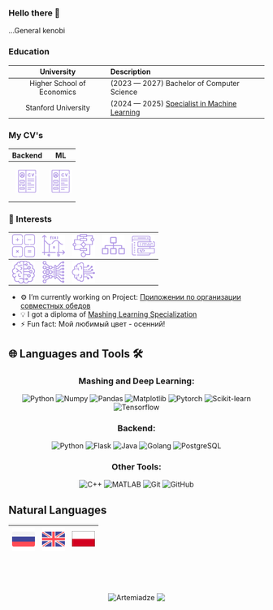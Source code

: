 ### Hello there 👋
...General kenobi

### Education
|University|Description|
|:----:|:-----|
|Higher School of Economics| (2023  — 2027) Bachelor of Computer Science|
|Stanford University| (2024  — 2025) [Specialist in Machine Learning](CV/Stanford_Diploma_Vlasov_Artyom.pdf)|


### My CV's

<p align="center">

|Backend|ML|
|:----:|:-----:|
|<p align="center"><a href="./CV/Impulse_resume_template.pdf"><img align="center" width="45px" src="resourses/cv.svg" class="shades-of-purple"/></p></a>|<p align="center"><a href="./CV/Impulse_resume_template.pdf"><img align="center" width="45px" src="resourses/cv.svg" class="shades-of-purple"/></p>|

</p align="center">


### 💬 Interests
|<img align="left" width="45px" src="resourses/math.svg" class="shades-of-purple"/>|<img align="left" width="45px" src="resourses/further-math.svg" class="shades-of-purple"/>|<img align="left" width="45px" src="resourses/algorithm.svg" class="shades-of-purple"/>|<img align="left" width="45px" src="resourses/data-structure.svg" class="shades-of-purple"/>|<img align="left" width="45px" src="resourses/software-development.svg" class="shades-of-purple"/>
|----|----|----|----|----|
|<img align="left" width="45px" src="resourses/machine-learning.svg" class="shades-of-purple"/>|<img align="left" width="45px" src="resourses/deep-learning.svg" class="shades-of-purple"/>|<img align="left" width="45px" src="resourses/artificial-intelligence.svg" class="shades-of-purple"/>

</p>

- ⚙️ I’m currently working on Project: [Приложении по организации совместных обедов](https://github.com/t-lunch)
- 💡 I got a diploma of [Mashing Learning Specialization](https://www.coursera.org/specializations/machine-learning-introduction?action=enroll)
- ⚡ Fun fact: Мой любимый цвет - осенний!
<!--
## Skills, Languages, Frameworks and Stuff
> Click 4 expanding the slider -->

<!--
<details>
  <summary>BackEnd</summary>

|Prof.|<img align="left" width="45px" src="resourses/cyber-security.svg" class="shades-of-purple"/>|<img align="left" width="55px" src="resourses/go.svg" class="shades-of-purple"/>|<img align="left" width="45px" src="resourses/python.svg" class="shades-of-purple"/>| <img align="left" width="45px" src="resourses/java.svg" class="shades-of-purple"/>|<img align="left" width="45px" src="resourses/bash.svg" class="shades-of-purple"/>
|:----:|:----:|:----:|:----:|:----:|:----:|
|<img align="left" width="45px" src="resourses/algorithm.svg" class="shades-of-purple"/>|<img align="left" width="45px" src="resourses/data-structure.svg" class="shades-of-purple"/> |<img align="left" width="45px" src="resourses/linux.svg" class="shades-of-purple"/>|<img align="left" width="45px" src="resourses/gitlab.svg" class="shades-of-purple"/>|<img align="left" width="45px" src="resourses/speaker.svg" class="shades-of-purple"/>|<img align="left" width="45px" src="resourses/cisco.svg" class="shades-of-purple"/>|<br />

|Famil.|<img align="left" width="45px" src="resourses/javascript.svg" class="shades-of-purple"/>|<img align="left" width="45px" src="resourses/vue-js.svg" class="shades-of-purple"/>|<img align="left" width="45px" src="resourses/vuetify.svg" class="shades-of-purple"/>|<img align="left" width="45px" src="resourses/material-design.svg" class="shades-of-purple"/>|<img align="left" width="45px" src="resourses/postgresql.svg" class="shades-of-purple"/>
|:----:|:----:|:----:|:----:|:----:|:----:|
|<img align="left" width="45px" src="resourses/prometheus.svg" class="shades-of-purple"/>|<img align="left" width="45px" src="resourses/thanos.svg" class="shades-of-purple"/>|<img align="left" width="45px" src="resourses/grafana.svg" class="shades-of-purple"/>|<img align="left" width="45px" src="resourses/kafka.svg" class="shades-of-purple"/>|<img align="left" width="45px" src="resourses/opencv.svg" class="shades-of-purple"/>|<img align="left" width="45px" src="resourses/google-cloud.svg" class="shades-of-purple"/>
|<img align="left" width="45px" src="resourses/docker.svg" class="shades-of-purple"/>|<img align="left" width="45px" src="resourses/kubernetes.svg" class="shades-of-purple"/>

## IDE's
|<img align="left" width="45px" src="resourses/jetbrains.svg" class="shades-of-purple"/>|<img align="left" width="45px" src="resourses/goland.svg" class="shades-of-purple"/>|<img align="left" width="45px" src="resourses/pycharm.svg" class="shades-of-purple"/>|<img align="left" width="45px" src="resourses/intellij-idea.svg" class="shades-of-purple"/>|<img align="left" width="45px" src="resourses/webstorm.svg" class="shades-of-purple"/>
|:----:|:----:|:----:|:----:|:----:| -->
<!-- </details>


<details>
  <summary>Data Science</summary>


</details> -->



## 🌐 Languages and Tools 🛠️

<div align="center">

### Mashing and Deep Learning:
![Python](https://img.shields.io/badge/-Python-3776AB?style=for-the-badge&logo=python&logoColor=white)
![Numpy](https://img.shields.io/badge/-Numpy-CF4647?style=for-the-badge&logo=Numpy&logoColor=blue&labelColor=white&color=white)
![Pandas](https://img.shields.io/badge/-Pandas--CF4647?style=for-the-badge&logo=pandas&logoColor=white&label=Pandas&labelColor=red&color=red)
![Matplotlib](https://img.shields.io/badge/-Matplotlib-11557C?style=for-the-badge&logo=plotly&logoColor=white)
![Pytorch](https://img.shields.io/badge/-Pytorch-CF4647?style=for-the-badge&logo=pytorch&logoColor=orange&labelColor=white&color=white)
![Scikit-learn](https://img.shields.io/badge/-scikit%20learn-CF4647?style=for-the-badge&logo=scikit-learn&logoColor=white&logoSize=scikit-learn&labelColor=orange&color=orange)
![Tensorflow](https://img.shields.io/badge/-Tensorflow-CF4647?style=for-the-badge&logo=tensorflow&logoColor=orange&labelColor=white&color=white)

### Backend:
![Python](https://img.shields.io/badge/-Python-3776AB?style=for-the-badge&logo=python&logoColor=white)
![Flask](https://img.shields.io/badge/-Flask-000000?style=for-the-badge&logo=flask&logoColor=white)
![Java](https://img.shields.io/badge/-Java-007396?style=for-the-badge&logo=java&logoColor=white)
![Golang](https://img.shields.io/badge/-Golang-CF4647?style=for-the-badge&logo=Go&logoColor=white&labelColor=blue&color=blue)
![PostgreSQL](https://img.shields.io/badge/-PostgreSQL-336791?style=for-the-badge&logo=postgresql&logoColor=white)

### Other Tools:
![C++](https://img.shields.io/badge/-C%2B%2B-00599C?style=for-the-badge&logo=cplusplus&logoColor=white)
![MATLAB](https://img.shields.io/badge/-MATLAB-0076A8?style=for-the-badge&logo=mathworks&logoColor=white)
![Git](https://img.shields.io/badge/-Git-F05032?style=for-the-badge&logo=git&logoColor=white)
![GitHub](https://img.shields.io/badge/-GitHub-181717?style=for-the-badge&logo=github&logoColor=white)

</div>



## Natural Languages
<p align="center">

|<a title="С2"><img align="left" width="45px" src="resourses/natural-languages/russian.png"/></a>|<a title="B2"><img align="left" width="45px" src="resourses/natural-languages/english.png"/></a>|<a title="A2"><img align="left" width="45px" src="resourses/natural-languages/poland.jpg"/></a>|
|:----:|:----:|:----:|

</p>

<!-- <style>
.shades-of-purple{
  filter: invert(70%) sepia(14%) saturate(3032%) hue-rotate(204deg) brightness(96%) contrast(87%);
}
.shades-of-purple:hover{
  filter: invert(89%) sepia(13%) saturate(3138%) hue-rotate(337deg) brightness(112%) contrast(91%);
}
</style> -->

<br />
<br />
<br />

<p align="center">
  <img align="center" src="https://github-readme-stats.vercel.app/api?username=Artemiadze&show_icons=true&theme=shades-of-purple" alt="Artemiadze" />
  <img align="center" src="https://github-readme-stats.vercel.app/api/top-langs/?username=Artemiadze&hide=html,jupyter%20notebook&theme=shades-of-purple&layout=compact">
</p>


<!-- [![Readme Quotes](https://quotes-github-readme.vercel.app/api?type=horizontal&theme=catppuccin_mocha)](https://github.com/piyushsuthar/github-readme-quotes) -->

<!-- ![Quote](https://github-readme-quotes.herokuapp.com/quote?type=horizontal&theme=shades-of-purple&animation=default&layout=default&font=default&quotesUrl=https://raw.githubusercontent.com/Artemiadze/Artemiadze/main/quotes.json) -->
